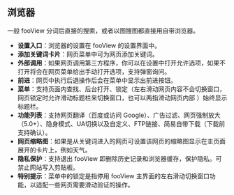 ## 浏览器
一般 fooView 分词后直接的搜索，或者以图搜图都直接用自带浏览器。

* **设置入口**：浏览器的设置在 fooView 的设置界面中。
* **添加关键词卡片**：网页菜单中可为网页添加关键词。
* **外部调用**：如果网页调用第三方程序，你可以在设置中打开允许选项，如果不打开将会在网页菜单给出手动打开选项，支持弹窗询问。
* **前进**：网页中执行后退操作后会在菜单中显示出前进按钮。
* **菜单**：支持页面内查找、后台打开、锁定（左右滑动网页内容不会切换窗口，网页锁定时允许滑动标题栏来切换窗口，也可以两指滑动网页内部
）始终显示标题栏。
* **功能列表**：支持网页翻译（百度或访问 Google）、广告过滤、网页强制放大（5.0+）、隐身模式、UA切换以及自定义、FTP链接、简易自带下载（下载前支持确认）。
* **网页缩略图**：如果是从关键词进入的网页可设置该网页的缩略图显示在主页面展开的卡片上，例如天气。
* **隐私保护**：支持退出 fooView 即删除历史记录和浏览器缓存，保护隐私。可禁止网站写入剪贴板。
*  **特别提示**：菜单中的锁定是指停用 fooView 主界面的左右滑动切换窗口功能，以适配一些网页需要滑动验证的操作。